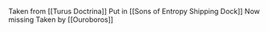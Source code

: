 Taken from [[Turus Doctrina]]
Put in [[Sons of Entropy Shipping Dock]] 
Now missing
Taken by [[Ouroboros]] 